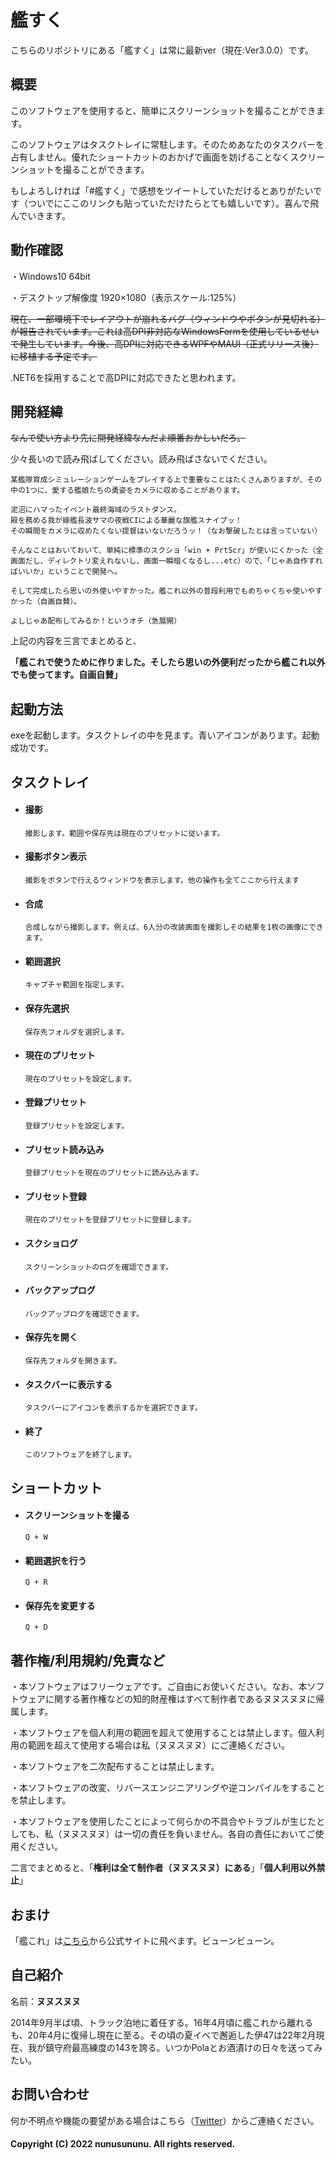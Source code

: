 # 艦すく

こちらのリポジトリにある「艦すく」は常に最新ver（現在:Ver3.0.0）です。



## 概要

このソフトウェアを使用すると、簡単にスクリーンショットを撮ることができます。

このソフトウェアはタスクトレイに常駐します。そのためあなたのタスクバーを占有しません。優れたショートカットのおかげで画面を妨げることなくスクリーンショットを撮ることができます。

もしよろしければ「#艦すく」で感想をツイートしていただけるとありがたいです（ついでにここのリンクも貼っていただけたらとても嬉しいです）。喜んで飛んでいきます。




## 動作確認
・Windows10 64bit

・デスクトップ解像度 1920×1080（表示スケール:125%）



~~現在、一部環境下でレイアウトが崩れるバグ（ウィンドウやボタンが見切れる）が報告されています。これは高DPI非対応なWindowsFormを使用しているせいで発生しています。今後、高DPIに対応できるWPFやMAUI（正式リリース後）に移植する予定です。~~

.NET6を採用することで高DPIに対応できたと思われます。



## 開発経緯

~~なんで使い方より先に開発経緯なんだよ順番おかしいだろ。~~

少々長いので読み飛ばしてください。読み飛ばさないでください。

```
某艦隊育成シミュレーションゲームをプレイする上で重要なことはたくさんありますが、その中の1つに、愛する艦娘たちの勇姿をカメラに収めることがあります。

泥沼にハマったイベント最終海域のラストダンス。
殿を務める我が嫁艦長波サマの夜戦CIによる華麗な旗艦スナイプッ！
その瞬間をカメラに収めたくない提督はいないだろうッ！（なお撃破したとは言っていない）

そんなことはおいておいて、単純に標準のスクショ「win + PrtScr」が使いにくかった（全画面だし、ディレクトリ変えれないし、画面一瞬暗くなるし...etc）ので、「じゃあ自作すればいいか」ということで開発へ。

そして完成したら思いの外使いやすかった。艦これ以外の普段利用でもめちゃくちゃ使いやすかった（自画自賛）。

よしじゃあ配布してみるか！というオチ（急展開）
```

上記の内容を三言でまとめると、

**「艦これで使うために作りました。そしたら思いの外便利だったから艦これ以外でも使ってます。自画自賛」**





## 起動方法

exeを起動します。タスクトレイの中を見ます。青いアイコンがあります。起動成功です。





## タスクトレイ

- #### 撮影

  ```
  撮影します。範囲や保存先は現在のプリセットに従います。
  ```

- #### 撮影ボタン表示

  ```
  撮影をボタンで行えるウィンドウを表示します。他の操作も全てここから行えます
  ```

- #### 合成

  ```
  合成しながら撮影します。例えば、6人分の改装画面を撮影しその結果を1枚の画像にできます。
  ```

- #### 範囲選択

  ```
  キャプチャ範囲を指定します。
  ```

- #### 保存先選択

  ```
  保存先フォルダを選択します。
  ```

- #### 現在のプリセット

  ```
  現在のプリセットを設定します。
  ```

- #### 登録プリセット

  ```
  登録プリセットを設定します。
  ```

- #### プリセット読み込み

  ```
  登録プリセットを現在のプリセットに読み込みます。
  ```

- #### プリセット登録

  ```
  現在のプリセットを登録プリセットに登録します。
  ```

- #### スクショログ

  ```
  スクリーンショットのログを確認できます。
  ```

- #### バックアップログ

  ```
  バックアップログを確認できます。
  ```

- #### 保存先を開く

  ```
  保存先フォルダを開きます。
  ```

- #### タスクバーに表示する

  ```
  タスクバーにアイコンを表示するかを選択できます。
  ```

- #### 終了

  ```
  このソフトウェアを終了します。
  ```

  



## ショートカット

- #### スクリーンショットを撮る

  ```
  Q + W
  ```

- #### 範囲選択を行う

  ```
  Q + R
  ```

- #### 保存先を変更する

  ```
  Q + D
  ```





## 著作権/利用規約/免責など

・本ソフトウェアはフリーウェアです。ご自由にお使いください。なお、本ソフトウェアに関する著作権などの知的財産権はすべて制作者であるヌヌスヌヌに帰属します。

・本ソフトウェアを個人利用の範囲を超えて使用することは禁止します。個人利用の範囲を超えて使用する場合は私（ヌヌスヌヌ）にご連絡ください。

・本ソフトウェアを二次配布することは禁止します。

・本ソフトウェアの改変、リバースエンジニアリングや逆コンパイルをすることを禁止します。

・本ソフトウェアを使用したことによって何らかの不具合やトラブルが生じたとしても、私（ヌヌスヌヌ）は一切の責任を負いません。各自の責任においてご使用ください。



二言でまとめると、「**権利は全て制作者（ヌヌスヌヌ）にある**」「**個人利用以外禁止**」



## おまけ

「艦これ」は[こちら](https://www.dmm.com/netgame/feature/kancolle.html)から公式サイトに飛べます。ビューンビューン。



## 自己紹介

名前：**ヌヌスヌヌ**

2014年9月半ば頃、トラック泊地に着任する。16年4月頃に艦これから離れるも、20年4月に復帰し現在に至る。その頃の夏イベで邂逅した伊47は22年2月現在、我が鎮守府最高練度の143を誇る。いつかPolaとお酒漬けの日々を送ってみたい。




## お問い合わせ

何か不明点や機能の要望がある場合はこちら（[Twitter](https://twitter.com/nunusununu)）からご連絡ください。





#### Copyright (C) 2022 nunusununu. All rights reserved.
